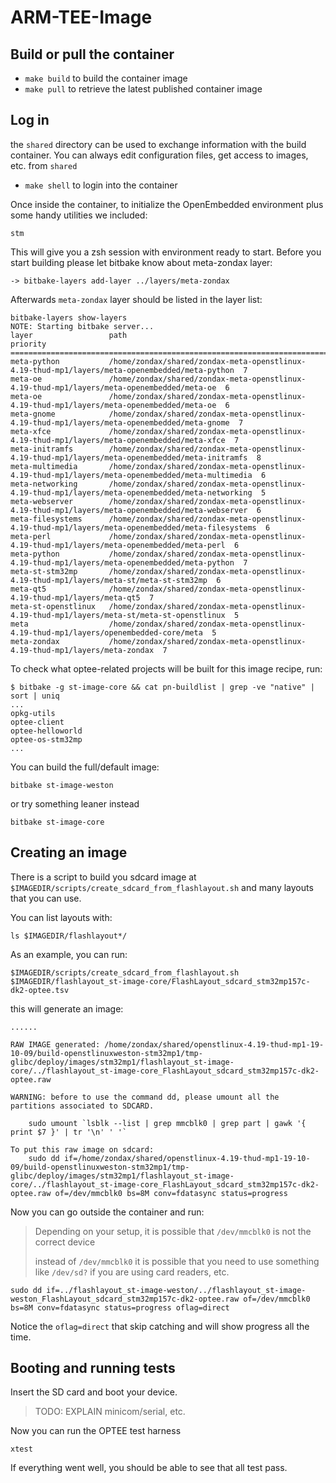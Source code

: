 # ARM-TEE-Image

## Build or pull the container

- `make build` to build the container image
- `make pull` to retrieve the latest published container image

## Log in

the `shared` directory can be used to exchange information with the build container. You can always edit configuration files, get access to images, etc. from `shared`

- `make shell` to login into the container

Once inside the container, to initialize the OpenEmbedded environment plus some handy utilities we included:
```
stm
```

This will give you a zsh session with environment ready to start.
Before you start building please let bitbake know about meta-zondax layer:
```
-> bitbake-layers add-layer ../layers/meta-zondax
```

Afterwards `meta-zondax` layer should be listed in the layer list:
```
bitbake-layers show-layers
NOTE: Starting bitbake server...
layer                 path                                      priority
==========================================================================
meta-python           /home/zondax/shared/zondax-meta-openstlinux-4.19-thud-mp1/layers/meta-openembedded/meta-python  7
meta-oe               /home/zondax/shared/zondax-meta-openstlinux-4.19-thud-mp1/layers/meta-openembedded/meta-oe  6
meta-oe               /home/zondax/shared/zondax-meta-openstlinux-4.19-thud-mp1/layers/meta-openembedded/meta-oe  6
meta-gnome            /home/zondax/shared/zondax-meta-openstlinux-4.19-thud-mp1/layers/meta-openembedded/meta-gnome  7
meta-xfce             /home/zondax/shared/zondax-meta-openstlinux-4.19-thud-mp1/layers/meta-openembedded/meta-xfce  7
meta-initramfs        /home/zondax/shared/zondax-meta-openstlinux-4.19-thud-mp1/layers/meta-openembedded/meta-initramfs  8
meta-multimedia       /home/zondax/shared/zondax-meta-openstlinux-4.19-thud-mp1/layers/meta-openembedded/meta-multimedia  6
meta-networking       /home/zondax/shared/zondax-meta-openstlinux-4.19-thud-mp1/layers/meta-openembedded/meta-networking  5
meta-webserver        /home/zondax/shared/zondax-meta-openstlinux-4.19-thud-mp1/layers/meta-openembedded/meta-webserver  6
meta-filesystems      /home/zondax/shared/zondax-meta-openstlinux-4.19-thud-mp1/layers/meta-openembedded/meta-filesystems  6
meta-perl             /home/zondax/shared/zondax-meta-openstlinux-4.19-thud-mp1/layers/meta-openembedded/meta-perl  6
meta-python           /home/zondax/shared/zondax-meta-openstlinux-4.19-thud-mp1/layers/meta-openembedded/meta-python  7
meta-st-stm32mp       /home/zondax/shared/zondax-meta-openstlinux-4.19-thud-mp1/layers/meta-st/meta-st-stm32mp  6
meta-qt5              /home/zondax/shared/zondax-meta-openstlinux-4.19-thud-mp1/layers/meta-qt5  7
meta-st-openstlinux   /home/zondax/shared/zondax-meta-openstlinux-4.19-thud-mp1/layers/meta-st/meta-st-openstlinux  5
meta                  /home/zondax/shared/zondax-meta-openstlinux-4.19-thud-mp1/layers/openembedded-core/meta  5
meta-zondax           /home/zondax/shared/zondax-meta-openstlinux-4.19-thud-mp1/layers/meta-zondax  7
```

To check what optee-related projects will be built for this image recipe, run:
```
$ bitbake -g st-image-core && cat pn-buildlist | grep -ve "native" | sort | uniq
...
opkg-utils
optee-client
optee-helloworld
optee-os-stm32mp
...
```

You can build the full/default image:
```
bitbake st-image-weston
```

or try something leaner instead
```
bitbake st-image-core
```

## Creating an image

There is a script to build you sdcard image at `$IMAGEDIR/scripts/create_sdcard_from_flashlayout.sh` and many layouts that you can use.

You can list layouts with:
```
ls $IMAGEDIR/flashlayout*/
```

As an example, you can run:
```
$IMAGEDIR/scripts/create_sdcard_from_flashlayout.sh $IMAGEDIR/flashlayout_st-image-core/FlashLayout_sdcard_stm32mp157c-dk2-optee.tsv
```

this will generate an image:
```
......

RAW IMAGE generated: /home/zondax/shared/openstlinux-4.19-thud-mp1-19-10-09/build-openstlinuxweston-stm32mp1/tmp-glibc/deploy/images/stm32mp1/flashlayout_st-image-core/../flashlayout_st-image-core_FlashLayout_sdcard_stm32mp157c-dk2-optee.raw

WARNING: before to use the command dd, please umount all the partitions associated to SDCARD.

    sudo umount `lsblk --list | grep mmcblk0 | grep part | gawk '{ print $7 }' | tr '\n' ' '`

To put this raw image on sdcard:
    sudo dd if=/home/zondax/shared/openstlinux-4.19-thud-mp1-19-10-09/build-openstlinuxweston-stm32mp1/tmp-glibc/deploy/images/stm32mp1/flashlayout_st-image-core/../flashlayout_st-image-core_FlashLayout_sdcard_stm32mp157c-dk2-optee.raw of=/dev/mmcblk0 bs=8M conv=fdatasync status=progress
```

Now you can go outside the container and run:

> Depending on your setup, it is possible that `/dev/mmcblk0` is not the correct device
>
> instead of `/dev/mmcblk0` it is possible that you need to use something like `/dev/sd?` if you are using card readers, etc.

```
sudo dd if=../flashlayout_st-image-weston/../flashlayout_st-image-weston_FlashLayout_sdcard_stm32mp157c-dk2-optee.raw of=/dev/mmcblk0 bs=8M conv=fdatasync status=progress oflag=direct
```
Notice the `oflag=direct` that skip catching and will show progress all the time.

## Booting and running tests

Insert the SD card and boot your device.

> TODO: EXPLAIN minicom/serial, etc.

Now you can run the OPTEE test harness

```
xtest
```

If everything went well, you should be able to see that all test pass.
